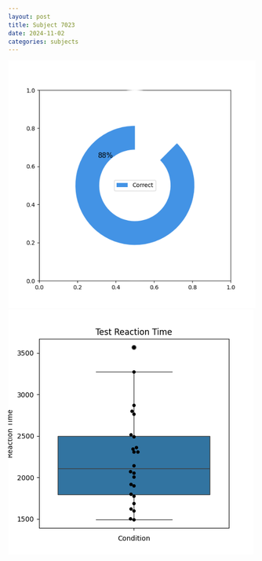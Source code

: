 ```yaml
---
layout: post
title: Subject 7023
date: 2024-11-02
categories: subjects
---
```


![](data/7023/run-23/7023_FN_acc_test.png)
![](data/7023/run-23/7023_FN_rt.png)
